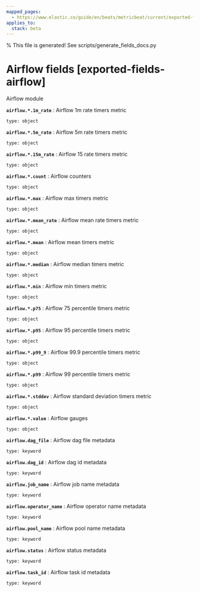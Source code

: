 ```yaml
---
mapped_pages:
  - https://www.elastic.co/guide/en/beats/metricbeat/current/exported-fields-airflow.html
applies_to:
  stack: beta
---
```


% This file is generated! See scripts/generate_fields_docs.py

# Airflow fields [exported-fields-airflow]

Airflow module

**`airflow.*.1m_rate`**
:   Airflow 1m rate timers metric

    type: object


**`airflow.*.5m_rate`**
:   Airflow 5m rate timers metric

    type: object


**`airflow.*.15m_rate`**
:   Airflow 15 rate timers metric

    type: object


**`airflow.*.count`**
:   Airflow counters

    type: object


**`airflow.*.max`**
:   Airflow max timers metric

    type: object


**`airflow.*.mean_rate`**
:   Airflow mean rate timers metric

    type: object


**`airflow.*.mean`**
:   Airflow mean timers metric

    type: object


**`airflow.*.median`**
:   Airflow median timers metric

    type: object


**`airflow.*.min`**
:   Airflow min timers metric

    type: object


**`airflow.*.p75`**
:   Airflow 75 percentile timers metric

    type: object


**`airflow.*.p95`**
:   Airflow 95 percentile timers metric

    type: object


**`airflow.*.p99_9`**
:   Airflow 99.9 percentile timers metric

    type: object


**`airflow.*.p99`**
:   Airflow 99 percentile timers metric

    type: object


**`airflow.*.stddev`**
:   Airflow standard deviation timers metric

    type: object


**`airflow.*.value`**
:   Airflow gauges

    type: object


**`airflow.dag_file`**
:   Airflow dag file metadata

    type: keyword


**`airflow.dag_id`**
:   Airflow dag id metadata

    type: keyword


**`airflow.job_name`**
:   Airflow job name metadata

    type: keyword


**`airflow.operator_name`**
:   Airflow operator name metadata

    type: keyword


**`airflow.pool_name`**
:   Airflow pool name metadata

    type: keyword


**`airflow.status`**
:   Airflow status metadata

    type: keyword


**`airflow.task_id`**
:   Airflow task id metadata

    type: keyword


